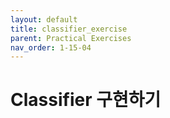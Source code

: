 ```yaml
---
layout: default
title: classifier_exercise
parent: Practical Exercises
nav_order: 1-15-04
---
```


# Classifier 구현하기

